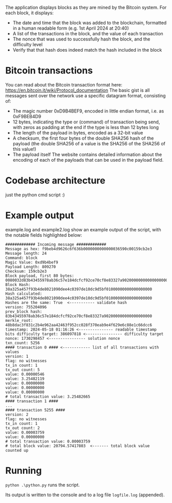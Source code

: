 The application displays blocks as they are mined by the Bitcoin system. For each block, it displays:
* The date and time that the block was added to the blockchain, formatted in a human readable form (e.g. 1st April 2024 at 20:40)
* A list of the transactions in the block, and the value of each transaction
* The nonce that was used to successfully hash the block, and the difficulty level
* Verify that that hash does indeed match the hash included in the block

# Bitcoin transactions
You can read about the Bitcoin transaction format here:
https://en.bitcoin.it/wiki/Protocol_documentation
The basic gist is all messages sent over the network use a specific datagram format, consisting of:
* The magic number 0xD9B4BEF9, encoded in little endian format, i.e. as 0xF9BEB4D9
* 12 bytes, indicating the type or (command) of transaction being send, with zeros as padding at the end if the type is less than 12 bytes long
* The length of the payload in bytes, encoded as a 32-bit value
* A checksum, the first four bytes of the double SHA256 hash of the payload (the double SHA256 of a value is the SHA256 of the SHA256 of this value!)
* The payload itself
The website contains detailed information about the encoding of each of the payloads that can be 
used in the payload field.

# Codebase architecture

just the python cmd script :)

# Example output

example.log and example2.log show an example output of the script, with the notable fields highlighted below:

```
############# Incoming message #############
Message as hex: f9beb4d9626c6f636b0000000000000036590c00159cb2e3
Message length: 24
Command: block
Magic Value: 0xd9b4bef9
Payload Length: 809270
Checksum: 159cb2e3
Block payload, first 80 bytes: 0080032d83b43455978ab36c57e184dcfcf92ce70cf8e83327a90200000000000000000048b8dac3f831c2b4e962aa42463f952cc028f370eab9e4f629e6c88e1c66dcc65af347669a62031759422267
Block Hash: 38a325a457f93b4de8021090dee4c0397de10dc9d5bf01000000000000000000
Hash calculated: 38a325a457f93b4de8021090dee4c0397de10dc9d5bf01000000000000000000
Hashes are the same: True  <----------- validate hash
version: 755204096
prev_block hash: 83b43455978ab36c57e184dcfcf92ce70cf8e83327a902000000000000000000
merkle_root: 48b8dac3f831c2b4e962aa42463f952cc028f370eab9e4f629e6c88e1c66dcc6
timestamp: 2024-05-18 01:16:26 <--------------- readable timestamp
bits difficulty target: 386097818 <---------------- difficulty target
nonce: 1730298457 <---------------- solution nonce
txn_count: 5256
#### transaction 0 #### <------------ list of all transactions with values
version: 1
flag: no witnesses
tx_in count: 1
tx_out count: 5
value: 0.00000546
value: 3.25482119
value: 0.00000000
value: 0.00000000
value: 0.00000000
# total transaction value: 3.25482665
#### transaction 1 ####
...
#### transaction 5255 ####
version: 2
flag: no witnesses
tx_in count: 1
tx_out count: 2
value: 0.00003759
value: 0.00000000
# total transaction value: 0.00003759
# total block value: 20794.57417803  <------- total block value counted up
```

# Running

`python .\python.py` runs the script.

Its output is written to the console and to a log file `logfile.log` (appended).